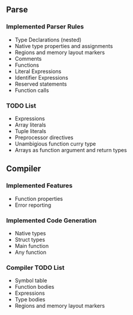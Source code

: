 ## Parse
### Implemented Parser Rules
* Type Declarations (nested)
* Native type properties and assignments
* Regions and memory layout markers
* Comments
* Functions
* Literal Expressions
* Identifier Expressions
* Reserved statements
* Function calls

### TODO List
* Expressions
* Array literals
* Tuple literals
* Preprocessor directives
* Unambigious function curry type
* Arrays as function argument and return types

## Compiler
### Implemented Features
* Function properties
* Error reporting

### Implemented Code Generation
* Native types
* Struct types
* Main function
* Any function

### Compiler TODO List
* Symbol table
* Function bodies
* Expressions
* Type bodies
* Regions and memory layout markers
